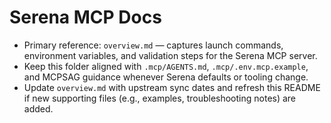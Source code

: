 # Serena MCP Docs

- Primary reference: `overview.md` — captures launch commands, environment variables, and validation steps for the Serena MCP server.
- Keep this folder aligned with `.mcp/AGENTS.md`, `.mcp/.env.mcp.example`, and MCPSAG guidance whenever Serena defaults or tooling change.
- Update `overview.md` with upstream sync dates and refresh this README if new supporting files (e.g., examples, troubleshooting notes) are added.
